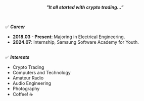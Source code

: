 ***<p align="center">"It all started with crypto trading..."</p><br>***

✅ ***Career***
- **2018.03 - Present**: Majoring in Electrical Engineering.
- **2024.07**: Internship, Samsung Software Academy for Youth.<br><br>

✅ ***Interests***
- Crypto Trading
- Computers and Technology
- Amateur Radio
- Audio Engineering
- Photography
- Coffee! ☕️<br><br>

